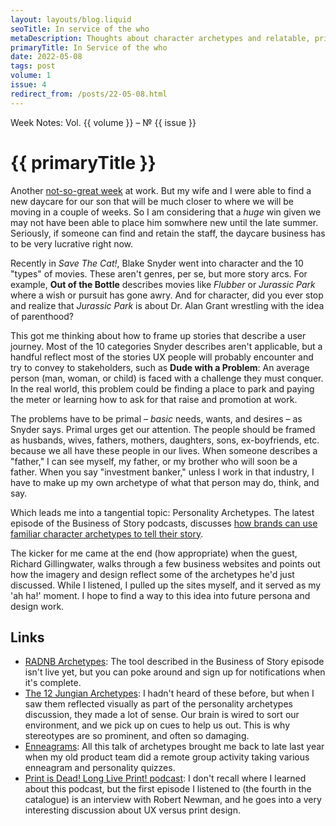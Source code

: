 ```yaml
---
layout: layouts/blog.liquid
seoTitle: In service of the who
metaDescription: Thoughts about character archetypes and relatable, primal problems in storytelling.
primaryTitle: In Service of the who
date: 2022-05-08
tags: post
volume: 1
issue: 4
redirect_from: /posts/22-05-08.html
---
```


<span class="small-text-16 eyebrow">Week Notes: Vol. {{ volume }} &ndash; &numero; {{ issue }}</span>
# {{ primaryTitle }}
Another <a href="https://www.kcci.com/article/west-des-moines-iowa-hy-vee-announces-another-round-of-layoffs/39929234" targe="_blank">not-so-great week</a> at work. But my wife and I were able to find a new daycare for our son that will be much closer to where we will be moving in a couple of weeks. So I am considering that a *huge* win given we may not have been able to place him somwhere new until the late summer. Seriously, if someone can find and retain the staff, the daycare business has to be very lucrative right now.

Recently in *Save The Cat!*, Blake Snyder went into character and the 10 "types" of movies. These aren't genres, per se, but more story arcs. For example, **Out of the Bottle** describes movies like *Flubber* or *Jurassic Park* where a wish or pursuit has gone awry. And for character, did you ever stop and realize that *Jurassic Park* is about Dr. Alan Grant wrestling with the idea of parenthood?

This got me thinking about how to frame up stories that describe a user journey. Most of the 10 categories Snyder describes aren't applicable, but a handful reflect most of the stories UX people will probably encounter and try to convey to stakeholders, such as **Dude with a Problem**: An average person (man, woman, or child) is faced with a challenge they must conquer. In the real world, this problem could be finding a place to park and paying the meter or learning how to ask for that raise and promotion at work.
 
 The problems have to be primal – *basic* needs, wants, and desires – as Snyder says. Primal urges get our attention. The people should be framed as husbands, wives, fathers, mothers, daughters, sons, ex-boyfriends, etc. because we all have these people in our lives. When someone describes a "father," I can see myself, my father, or my brother who will soon be a father. When you say "investment banker," unless I work in that industry, I have to make up my own archetype of what that person may do, think, and say.

 Which leads me into a tangential topic: Personality Archetypes. The latest episode of the Business of Story podcasts, discusses <a href="https://businessofstory.com/podcast/brand-archetype-tells-brand-story/" target="_blank">how brands can use familiar character archetypes to tell their story</a>.

 The kicker for me came at the end (how appropriate) when the guest, Richard Gillingwater, walks through a few business websites and points out how the imagery and design reflect some of the archetypes he'd just discussed. While I listened, I pulled up the sites myself, and it served as my 'ah ha!' moment. I hope to find a way to this idea into future persona and design work.

## Links
- <a href="https://www.radnb.com/" target="_blank">RADNB Archetypes</a>: The tool described in the Business of Story episode isn't live yet, but you can poke around and sign up for notifications when it's complete.
- <a href="https://conorneill.com/2018/04/21/understanding-personality-the-12-jungian-archetypes/" target="_blank">The 12 Jungian Archetypes</a>: I hadn't heard of these before, but when I saw them reflected visually as part of the personality archetypes discussion, they made a lot of sense. Our brain is wired to sort our environment, and we pick up on cues to help us out. This is why stereotypes are so prominent, and often so damaging.
- <a href="https://www.truity.com/enneagram/what-is-enneagram" target="_blank">Enneagrams</a>: All this talk of archetypes brought me back to late last year when my old product team did a remote group activity taking various enneagram and personality quizzes.
- <a href="https://open.spotify.com/episode/7orPMWRxXrK65onPbLulyf?si=I0-ByZN4TPGJrQsj6oXqCA" target="_blank">Print is Dead! Long Live Print! podcast</a>: I don't recall where I learned about this podcast, but the first episode I listened to (the fourth in the catalogue) is an interview with Robert Newman, and he goes into a very interesting discussion about UX versus print design.